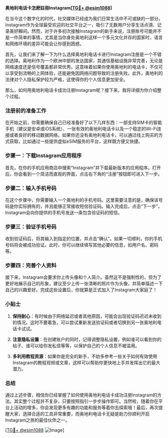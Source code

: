 **奥地利电话卡怎麽註冊Instagram[[TG💪+ @esim1088](https://t.me/s/esim1088)]**

在当今这个数字化的时代，社交媒体已经成为我们日常生活中不可或缺的一部分。Instagram作为全球最受欢迎的社交平台之一，吸引了无数用户分享生活点滴、记录美好瞬间。然而，对于许多初次接触Instagram的新手来说，注册账号可能并不是一件简单的事情，尤其是当你身处奥地利这样一个多元文化并存的国家时，语言和网络环境的差异可能会让你感到困惑。

首先，让我们来了解一下为什么选择奥地利电话卡进行Instagram注册是一个不错的选择。奥地利作为一个欧洲中部的发达国家，其通信基础设施非常完善，无论是网络速度还是信号覆盖都非常优秀。这意味着如果你使用奥地利的电话卡，不仅可以享受到流畅的上网体验，还能避免因网络问题导致的注册失败。此外，奥地利的法律对个人隐私保护较为严格，这使得你的个人信息更加安全。

那么，如何用奥地利电话卡成功注册Instagram呢？接下来，我将详细为你介绍整个过程。

### 注册前的准备工作

在开始之前，你需要确保自己已经准备好了以下几样东西：一部支持SIM卡的智能手机（建议是安卓或iOS系统）、一张有效的奥地利电话卡以及一个稳定的Wi-Fi连接或者良好的移动数据网络。如果你还没有奥地利电话卡，可以通过线上购买的方式获取，比如通过一些提供虚拟eSIM服务的平台，这样既方便又快捷。

### 步骤一：下载Instagram应用程序

首先，在你的手机应用商店中搜索“Instagram”并下载最新版本的应用程序。打开后，你会看到一个简洁而直观的界面，点击右下角的“注册”按钮即可进入下一步。

### 步骤二：输入手机号码

在这个步骤中，你需要输入一个奥地利的手机号码。这里需要注意的是，确保该号码是你实际拥有的，并且能够正常接收短信验证码。输入完成后，点击“下一步”，Instagram会向你提供的手机号发送一条包含验证码的短信。

### 步骤三：验证手机号码

收到验证码后，将其输入到指定的位置，并点击“确认”。如果一切顺利，你的手机号码将会被成功验证。此时，你可以继续填写其他必要的信息，如用户名、密码等。

### 步骤四：完善个人资料

接下来，Instagram会要求你上传头像和个人简介。虽然这不是强制性的，但为了更好地展示自己的形象，建议至少上传一张清晰的照片作为头像，并简单描述一下自己的兴趣爱好。完成这些设置后，你就算是正式加入了Instagram大家庭了！

### 小贴士

1. **保持耐心**：有时候由于网络延迟或者其他原因，可能会出现验证码迟迟未收到的情况。这时不要着急，可以尝试重新发送验证码或者切换到另一张奥地利电话卡试试。
   
2. **注意隐私设置**：在创建账户的同时，记得调整隐私设置，例如谁可以看到你的帖子、谁可以给你发私信等等，以保护自己的个人信息不被滥用。

3. **多利用教程资源**：如果你是完全的新手，不妨多参考一些关于如何有效使用Instagram的教程视频或文章，这样可以帮助你更快地上手并发挥出它的最大潜力。

### 总结

通过上述步骤，相信你已经掌握了如何使用奥地利电话卡成功注册Instagram的方法。其实整个过程并不复杂，只要按照指引一步步操作即可。当然啦，随着你在平台上活动的增多，你会发现更多有趣的功能和服务等着你去探索哦！最后，再次提醒大家，选择合适的工具非常重要，而奥地利电话卡无疑是助力你顺利开启Instagram之旅的最佳伙伴之一。

[[TG💪+ @esim1088](https://t.me/s/esim1088) ![Image](https://i.postimg.cc/4NQfJmqS/Snipaste-2025-05-13-00-14-12.png)]